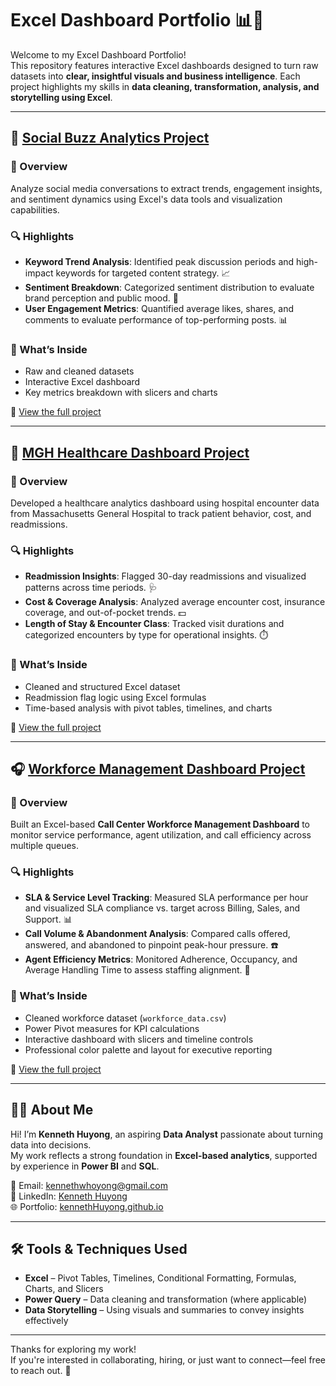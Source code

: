 # Excel Dashboard Portfolio 📊🧮

Welcome to my Excel Dashboard Portfolio!  
This repository features interactive Excel dashboards designed to turn raw datasets into **clear, insightful visuals and business intelligence**. Each project highlights my skills in **data cleaning, transformation, analysis, and storytelling using Excel**.

---

## 📢 [Social Buzz Analytics Project](https://github.com/Yungssu/ExcelAnalysis/tree/main/Social%20Buzz%20Analysis)

### 🧠 Overview
Analyze social media conversations to extract trends, engagement insights, and sentiment dynamics using Excel's data tools and visualization capabilities.

### 🔍 Highlights
- **Keyword Trend Analysis**: Identified peak discussion periods and high-impact keywords for targeted content strategy. 📈  
- **Sentiment Breakdown**: Categorized sentiment distribution to evaluate brand perception and public mood. 💬  
- **User Engagement Metrics**: Quantified average likes, shares, and comments to evaluate performance of top-performing posts. 📊  

### 📁 What’s Inside
- Raw and cleaned datasets  
- Interactive Excel dashboard  
- Key metrics breakdown with slicers and charts  

📂 [View the full project](https://github.com/Yungssu/ExcelAnalysis/tree/main/Social%20Buzz%20Analysis)

---

## 🏥 [MGH Healthcare Dashboard Project](https://github.com/Yungssu/ExcelAnalysis/tree/main/MGH%20Analysis)

### 🧠 Overview
Developed a healthcare analytics dashboard using hospital encounter data from Massachusetts General Hospital to track patient behavior, cost, and readmissions.

### 🔍 Highlights
- **Readmission Insights**: Flagged 30-day readmissions and visualized patterns across time periods. 🩺  
- **Cost & Coverage Analysis**: Analyzed average encounter cost, insurance coverage, and out-of-pocket trends. 💵  
- **Length of Stay & Encounter Class**: Tracked visit durations and categorized encounters by type for operational insights. ⏱️  

### 📁 What’s Inside
- Cleaned and structured Excel dataset  
- Readmission flag logic using Excel formulas  
- Time-based analysis with pivot tables, timelines, and charts  

📂 [View the full project](https://github.com/Yungssu/ExcelAnalysis/tree/main/MGH%20Analysis)

---
## 🎧 [Workforce Management Dashboard Project](https://github.com/Yungssu/ExcelAnalysis/tree/main/Workforce%20Management)

### 🧠 Overview  
Built an Excel-based **Call Center Workforce Management Dashboard** to monitor service performance, agent utilization, and call efficiency across multiple queues.

### 🔍 Highlights  
- **SLA & Service Level Tracking**: Measured SLA performance per hour and visualized SLA compliance vs. target across Billing, Sales, and Support. 📊  
- **Call Volume & Abandonment Analysis**: Compared calls offered, answered, and abandoned to pinpoint peak-hour pressure. ☎️  
- **Agent Efficiency Metrics**: Monitored Adherence, Occupancy, and Average Handling Time to assess staffing alignment. 👥  

### 📁 What’s Inside  
- Cleaned workforce dataset (`workforce_data.csv`)  
- Power Pivot measures for KPI calculations  
- Interactive dashboard with slicers and timeline controls  
- Professional color palette and layout for executive reporting  

📂 [View the full project](https://github.com/Yungssu/ExcelAnalysis/tree/main/Workforce%20Management)

---

## 🙋‍♂️ About Me

Hi! I’m **Kenneth Huyong**, an aspiring **Data Analyst** passionate about turning data into decisions.  
My work reflects a strong foundation in **Excel-based analytics**, supported by experience in **Power BI** and **SQL**.

📧 Email: [kennethwhoyong@gmail.com](mailto:kennethwhoyong@gmail.com)  
💼 LinkedIn: [Kenneth Huyong](https://www.linkedin.com/in/kenneth-huyong-b255352b4/)  
🌐 Portfolio: [kennethHuyong.github.io](https://github.com/Yungssu/kennethHuyong.github.io)

---

## 🛠️ Tools & Techniques Used

- **Excel** – Pivot Tables, Timelines, Conditional Formatting, Formulas, Charts, and Slicers  
- **Power Query** – Data cleaning and transformation (where applicable)  
- **Data Storytelling** – Using visuals and summaries to convey insights effectively

---

Thanks for exploring my work!  
If you're interested in collaborating, hiring, or just want to connect—feel free to reach out. 🚀
